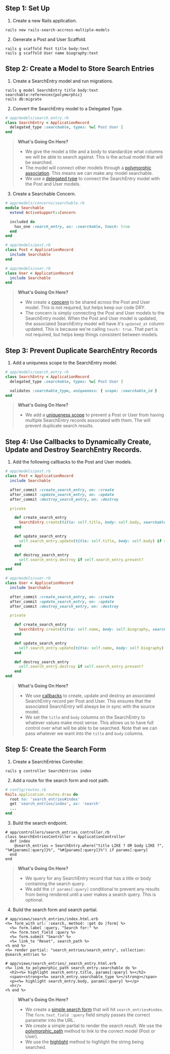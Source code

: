 ## Step 1: Set Up

1. Create a new Rails application.

```
rails new rails-search-accross-multiple-models
```

2. Generate a Post and User Scaffold.

```
rails g scaffold Post title body:text
rails g scaffold User name biography:text
```

## Step 2: Create a Model to Store Search Entries

1. Create a SearchEntry model and run migrations.

```
rails g model SearchEntry title body:text searchable:references{polymorphic}
rails db:migrate
```

2. Convert the SearchEntry model to a Delegated Type.

``` ruby
# app/models/search_entry.rb
class SearchEntry < ApplicationRecord
  delegated_type :searchable, types: %w[ Post User ]
end
```

> **What's Going On Here?**
>
> - We give the model a title and a body to standardize what columns we will be able to search against. This is the actual model that will be searched.
> - The model will connect other models through a [polymorphic association](https://guides.rubyonrails.org/association_basics.html#polymorphic-associations). This means we can make any model searchable.
> - We use a [delegated type](https://api.rubyonrails.org/classes/ActiveRecord/DelegatedType.html) to connect the SearchEntry model with the Post and User models. 

3. Create a Searchable Concern.

``` ruby
# app/models/concerns/searchable.rb
module Searchable
  extend ActiveSupport::Concern

  included do
    has_one :search_entry, as: :searchable, touch: true
  end    
end 
```

```ruby
# app/models/post.rb
class Post < ApplicationRecord
  include Searchable
end
```

```ruby
# app/models/user.rb
class User < ApplicationRecord
  include Searchable
end
```

> **What's Going On Here?**
>
> - We create a [concern](https://api.rubyonrails.org/classes/ActiveSupport/Concern.html) to be shared across the Post and User model. This is not required, but helps keep our code DRY.
> - The concern is simply connecting the Post and User models to the SearchEntry model. When the Post and User model is updated, the associated SearchEntry model will have it's `updated_at` column updated. This is because we're calling `touch: true`. That part is not required, but helps keep things consistent between models. 

## Step 3: Prevent Duplicate SearchEntry Records

1. Add a uniquness scope to the SearchEntry model.

```ruby
# app/models/search_entry.rb 
class SearchEntry < ApplicationRecord
  delegated_type :searchable, types: %w[ Post User ]

  validates :searchable_type, uniqueness: { scope: :searchable_id }
end
```

> **What's Going On Here?**
> 
> - We add a [uniqueness scope](https://guides.rubyonrails.org/active_record_validations.html#uniqueness) to prevent a Post or User from having multiple SearchEntry records associated with them. The will prevent duplicate search results.

## Step 4: Use Callbacks to Dynamically Create, Update and Destroy SearchEntry Records.

1. Add the following callbacks to the Post and User models.

```ruby
# app/models/post.rb
class Post < ApplicationRecord
  include Searchable

  after_commit :create_search_entry, on: :create
  after_commit :update_search_entry, on: :update
  after_commit :destroy_search_entry, on: :destroy

  private

    def create_search_entry
      SearchEntry.create(title: self.title, body: self.body, searchable: self)
    end

    def update_search_entry
      self.search_entry.update(title: self.title, body: self.body) if self.search_entry.present?
    end

    def destroy_search_entry
      self.search_entry.destroy if self.search_entry.present?
    end
end
```

```ruby
# app/models/user.rb
class User < ApplicationRecord
  include Searchable

  after_commit :create_search_entry, on: :create
  after_commit :update_search_entry, on: :update
  after_commit :destroy_search_entry, on: :destroy

  private

    def create_search_entry
      SearchEntry.create(title: self.name, body: self.biography, searchable: self)
    end

    def update_search_entry
      self.search_entry.update(title: self.name, body: self.biography) if self.search_entry.present?
    end

    def destroy_search_entry
      self.search_entry.destroy if self.search_entry.present?
    end    
end
```

> **What's Going On Here?**
> 
> - We use [callbacks](https://guides.rubyonrails.org/active_record_callbacks.html) to create, update and destroy an associated SearchEntry record per Post and User. This ensures that the associated SearchEntry will always be in sync with the source model. 
> - We set the `title` and `body` columns on the SearchEntry to whatever values make most sense. This allows us to have full control over what will be able to be searched. Note that we can pass whatever we want into the `title` and `body` columns.

## Step 5: Create the Search Form

1. Create a SearchEntries Controller.

```
rails g controller SearchEntries index
```

2. Add a route for the search form and root path.

```ruby
# config/routes.rb
Rails.application.routes.draw do
  root to: 'search_entries#index'
  get 'search_entries/index', as: 'search'
  ...
end
```

3. Build the search endpoint.

```
# app/controllers/search_entries_controller.rb
class SearchEntriesController < ApplicationController
  def index
    @search_entries = SearchEntry.where("title LIKE ? OR body LIKE ?", "%#{params[:query]}%", "%#{params[:query]}%") if params[:query]
  end
end
```

> **What's Going On Here?**
> 
> - We query for any SearchEntry record that has a title or body containing the search query.
> - We add the `if params[:query]` conditional to prevent any results from being rendered until a user makes a search query. This is optional.

4. Build the search form and search partial.

```html+erb
# app/views/search_entries/index.html.erb
<%= form_with url: :search, method: :get do |form| %>
  <%= form.label :query, "Search for:" %>
  <%= form.text_field :query %>
  <%= form.submit "Search" %>
  <%= link_to "Reset", search_path %>
<% end %>
<%= render partial: "search_entries/search_entry", collection: @search_entries %>
```

```html+erb
# app/views/search_entries/_search_entry.html.erb
<%= link_to polymorphic_path search_entry.searchable do %>
  <h2><%= highlight search_entry.title, params[:query] %></h2>
  <span><strong><%= search_entry.searchable_type %></strong></span>
  <p><%= highlight search_entry.body, params[:query] %></p>
  <hr/>
<% end %>
```

> **What's Going On Here?**
> 
> - We create a [simple search form](https://guides.rubyonrails.org/form_helpers.html#a-generic-search-form) that will hit `search_entries#index`. The `form.text_field :query` field simply passes the correct parameter into the URL.
> - We create a simple partial to render the search result. We use the [polymorphic_path](https://api.rubyonrails.org/classes/ActionDispatch/Routing/PolymorphicRoutes.html#method-i-polymorphic_path) method to link to the correct model (Post or User).
> - We use the [highlight](https://api.rubyonrails.org/classes/ActionView/Helpers/TextHelper.html#method-i-highlight) method to highlight the string being searched.
